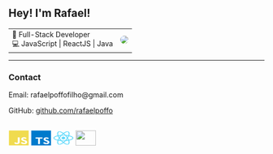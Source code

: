 <h2> Hey! I'm Rafael!</h2>

<table>
  <tr>
    <td>
      🚀 Full-Stack Developer <br>
      💻 JavaScript | ReactJS | Java
    </td>
    <td align="right">
      <img height="150" style="border-radius: 10px;" src="https://media0.giphy.com/media/v1.Y2lkPTc5MGI3NjExbXE4NmxhNm9ha2VkdXhyOHA0c3dtZGMzOHlvamN5dTViM2h4bjl2aCZlcD12MV9pbnRlcm5hbF9naWZfYnlfaWQmY3Q9Zw/GDcXg6OD1pq8RxGZVA/giphy.gif">
    </td>
  </tr>
</table>

---

### Contact

<div>
  <p>Email: rafaelpoffofilho@gmail.com</p>
  <p>GitHub: <a href="https://github.com/rafaelpoffo">github.com/rafaelpoffo</a></p>
</div>
  
<div style="display: inline_block"><br>
  <img align="center" height="30" width="40" src="https://raw.githubusercontent.com/devicons/devicon/master/icons/javascript/javascript-plain.svg">
  <img align="center" height="30" width="40" src="https://raw.githubusercontent.com/devicons/devicon/master/icons/typescript/typescript-plain.svg">
  <img align="center" height="30" width="40" src="https://raw.githubusercontent.com/devicons/devicon/master/icons/react/react-original.svg">
  <img align="center" height="30" width="40" src="https://cdn.jsdelivr.net/gh/devicons/devicon/icons/nodejs/nodejs-original.svg">
</div>
